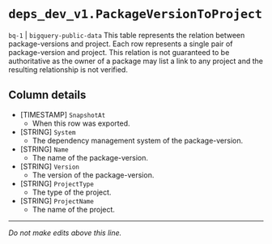 # `deps_dev_v1.PackageVersionToProject`
`bq-1` | `bigquery-public-data`
This table represents the relation between package-versions and project. Each row represents a single pair of package-version and project. This relation is not guaranteed to be authoritative as the owner of a package may list a link to any project and the resulting relationship is not verified.

## Column details
* [TIMESTAMP] `SnapshotAt`
  - When this row was exported.
* [STRING]    `System`
  - The dependency management system of the package-version.
* [STRING]    `Name`
  - The name of the package-version.
* [STRING]    `Version`
  - The version of the package-version.
* [STRING]    `ProjectType`
  - The type of the project.
* [STRING]    `ProjectName`
  - The name of the project.

-------------------------------------------------------------------------------
*Do not make edits above this line.*
